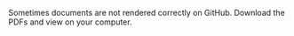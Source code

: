 Sometimes documents are not rendered correctly on GitHub. Download the PDFs and view on your computer.
